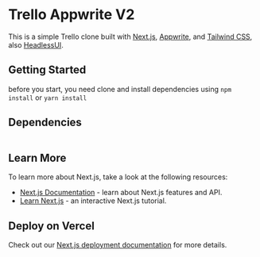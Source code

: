 # Trello Appwrite V2

This is a simple Trello clone built with [Next.js](https://nextjs.org/), [Appwrite](https://appwrite.io/), and [Tailwind CSS](https://tailwindcss.com/), also [HeadlessUI](https://headlessui.dev/).

## Getting Started

before you start, you need clone and install dependencies using `npm install` or `yarn install`

## Dependencies

```bash

```

## Learn More

To learn more about Next.js, take a look at the following resources:

- [Next.js Documentation](https://nextjs.org/docs) - learn about Next.js features and API.
- [Learn Next.js](https://nextjs.org/learn) - an interactive Next.js tutorial.

## Deploy on Vercel

Check out our [Next.js deployment documentation](https://nextjs.org/docs/deployment) for more details.
